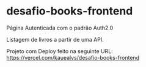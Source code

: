 # desafio-books-frontend

Página Autenticada com o padrão Auth2.0

Listagem de livros a partir de uma API.

Projeto com Deploy feito na seguinte URL: https://vercel.com/kauealvs/desafio-books-frontend
